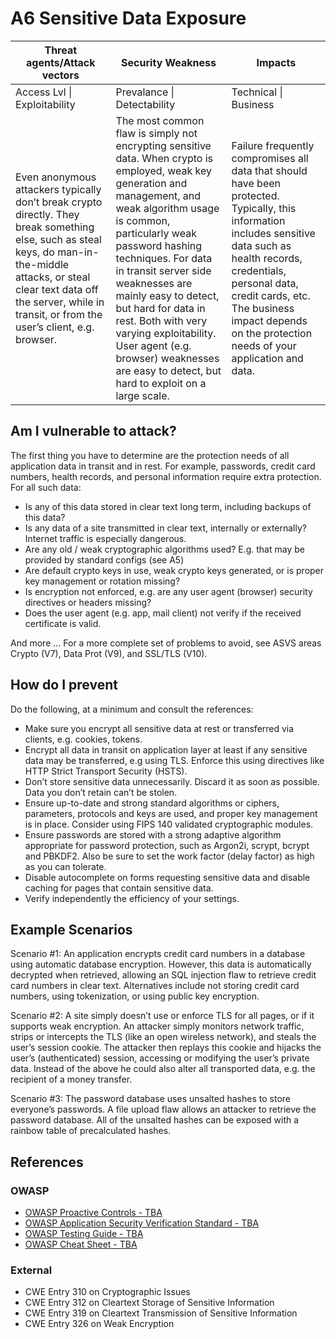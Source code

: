 # A6 Sensitive Data Exposure

<!--- | Threat agents | Exploitability | Prevalance | Detectability | Technical Impact | Business Impacts |
| --- | --- | --- | --- | --- | --- |
| App Specific |  EASY | COMMON | AVERAGE | SEVERE | App Specific | 
| TBA | TBA | TBA | TBA. | TBA | --->

| Threat agents/Attack vectors | Security Weakness           | Impacts               |
| ---------------------------- | --------------------------- | --------------------- |
| Access Lvl \| Exploitability | Prevalance \| Detectability | Technical \| Business |
| Even anonymous attackers typically don’t break crypto directly. They break something else, such as steal keys, do man-in-the-middle attacks, or steal clear text data off the server, while in transit, or from the user’s client, e.g. browser. | The most common flaw is simply not encrypting sensitive data. When crypto is employed, weak key generation and management, and weak algorithm usage is common, particularly weak password hashing techniques. For data in transit server side weaknesses are mainly easy to detect, but hard for data in rest. Both with very varying exploitability. User agent (e.g. browser) weaknesses are easy to detect, but hard to exploit on a large scale. | Failure frequently compromises all data that should have been protected. Typically, this information includes sensitive data such as health records, credentials, personal data, credit cards, etc. The business impact depends on the protection needs of your application and data. |

## Am I vulnerable to attack?
The first thing you have to determine are the protection needs of all application data in transit and in rest. For example, passwords, credit card numbers, health records, and personal information require extra protection. For all such data:
* Is any of this data stored in clear text long term, including backups of this data?
* Is any data of a site transmitted in clear text, internally or externally? Internet traffic is especially dangerous.
* Are any old / weak cryptographic algorithms used? E.g. that may be provided by standard configs (see A5)
* Are default crypto keys in use, weak crypto keys generated, or is proper key management or rotation missing?
* Is encryption not enforced, e.g. are any user agent (browser) security directives or headers missing?
* Does the user agent (e.g. app, mail client) not verify if the received certificate is valid. 

And more … For a more complete set of problems to avoid, see ASVS areas Crypto (V7), Data Prot (V9), and SSL/TLS (V10).

## How do I prevent
Do the following, at a minimum and consult the references:
* Make sure you encrypt all sensitive data at rest or transferred via clients, e.g. cookies, tokens.
* Encrypt all data in transit on application layer at least if any sensitive data may be transferred, e.g using TLS. Enforce this using directives like HTTP Strict Transport Security (HSTS).
* Don’t store sensitive data unnecessarily. Discard it as soon as possible. Data you don’t retain can’t be stolen.
* Ensure up-to-date and strong standard algorithms or ciphers, parameters, protocols and keys are used, and proper key management is in place. Consider using FIPS 140 validated cryptographic modules.
* Ensure passwords are stored with a strong adaptive algorithm appropriate for password protection, such as Argon2i, scrypt, bcrypt and PBKDF2. Also be sure to set the work factor (delay factor) as high as you can tolerate.
* Disable autocomplete on forms requesting sensitive data and disable caching for pages that contain sensitive data.
* Verify independently the efficiency of your settings.


## Example Scenarios
Scenario #1: An application encrypts credit card numbers in a database using automatic database encryption. However, this data is automatically decrypted when retrieved, allowing an SQL injection flaw to retrieve credit card numbers in clear text. Alternatives include not storing credit card numbers, using tokenization, or using public key encryption.

Scenario #2: A site simply doesn’t use or enforce TLS for all pages, or if it supports weak encryption. An attacker simply monitors network traffic, strips or intercepts the TLS (like an open wireless network), and steals the user’s session cookie. The attacker then replays this cookie and hijacks the user’s (authenticated) session, accessing or modifying the user’s private data. Instead of the above he could also alter all transported data, e.g. the recipient of a money transfer.

Scenario #3: The password database uses unsalted hashes to store everyone’s passwords. A file upload flaw allows an attacker to retrieve the password database. All of the unsalted hashes can be exposed with a rainbow table of precalculated hashes.

## References

### OWASP

* [OWASP Proactive Controls - TBA]()
* [OWASP Application Security Verification Standard - TBA]()
* [OWASP Testing Guide - TBA]()
* [OWASP Cheat Sheet - TBA]()

### External

* CWE Entry 310 on Cryptographic Issues
* CWE Entry 312 on Cleartext Storage of Sensitive Information
* CWE Entry 319 on Cleartext Transmission of Sensitive Information
* CWE Entry 326 on Weak Encryption
